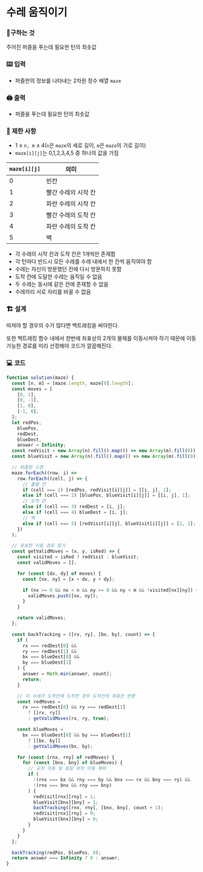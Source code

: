 # 수레 움직이기

### 🚩구하는 것

주어진 퍼즐을 푸는데 필요한 턴의 최솟값

### ⌨️ 입력

- 퍼즐판의 정보를 나타내는 2차원 정수 배열 `maze`

### 🖨️ 출력

- 퍼즐을 푸는데 필요한 턴의 최솟값

### 🚫 제한 사항

- 1 ≤ `n, m` ≤ 4(`n`은 `maze`의 세로 길이, `m`은 `maze`의 가로 길이)
- `maze[i][j]`는 0,1,2,3,4,5 중 하나의 값을 가짐

| `maze[i][j]` | 의미                |
| ------------ | ------------------- |
| 0            | 빈칸                |
| 1            | 빨간 수레의 시작 칸 |
| 2            | 파란 수레의 시작 칸 |
| 3            | 빨간 수레의 도착 칸 |
| 4            | 파란 수레의 도착 칸 |
| 5            | 벽                  |

- 각 수레의 시작 칸과 도착 칸은 1개씩만 존재함
- 각 턴마다 반드시 모든 수레를 수레 내에서 한 칸씩 움직여야 함
- 수레는 자신이 방문했던 칸에 다시 방문하지 못함
- 도착 칸에 도달한 수레는 움직일 수 없음
- 두 수레는 동시에 같은 칸에 존재할 수 없음
- 수레끼리 서로 자리를 바꿀 수 없음

### 🏗 설계

따져야 할 경우의 수가 많다면 백트래킹을 써야한다.

또한 백트래킹 함수 내에서 한번에 좌표상의 2개의 물체를 이동시켜야 하기 때문에 이동 가능한 경로를 미리 선정해야 코드가 깔끔해진다.

### 💻 코드

```js
function solution(maze) {
  const [n, m] = [maze.length, maze[0].length];
  const moves = [
    [0, 1],
    [0, -1],
    [1, 0],
    [-1, 0],
  ];
  let redPos,
    bluePos,
    redDest,
    blueDest,
    answer = Infinity;
  const redVisit = new Array(n).fill().map(() => new Array(m).fill(0));
  const blueVisit = new Array(n).fill().map(() => new Array(m).fill(0));

  // 퍼즐판 스캔
  maze.forEach((row, i) =>
    row.forEach((cell, j) => {
      // 출발 칸
      if (cell === 1) [redPos, redVisit[i][j]] = [[i, j], 1];
      else if (cell === 2) [bluePos, blueVisit[i][j]] = [[i, j], 1];
      // 도착 칸
      else if (cell === 3) redDest = [i, j];
      else if (cell === 4) blueDest = [i, j];
      // 벽
      else if (cell === 5) [redVisit[i][j], blueVisit[i][j]] = [1, 1];
    })
  );

  // 유효한 이동 경로 찾기
  const getValidMoves = (x, y, isRed) => {
    const visited = isRed ? redVisit : blueVisit;
    const validMoves = [];

    for (const [dx, dy] of moves) {
      const [nx, ny] = [x + dx, y + dy];

      if (nx >= 0 && nx < n && ny >= 0 && ny < m && !visited[nx][ny]) {
        validMoves.push([nx, ny]);
      }
    }

    return validMoves;
  };

  const backTracking = ([rx, ry], [bx, by], count) => {
    if (
      rx === redDest[0] &&
      ry === redDest[1] &&
      bx === blueDest[0] &&
      by === blueDest[1]
    ) {
      answer = Math.min(answer, count);
      return;
    }

    // 각 수레가 도착칸에 도착한 경우 도착칸의 좌표만 반환
    const redMoves =
      rx === redDest[0] && ry === redDest[1]
        ? [[rx, ry]]
        : getValidMoves(rx, ry, true);

    const blueMoves =
      bx === blueDest[0] && by === blueDest[1]
        ? [[bx, by]]
        : getValidMoves(bx, by);

    for (const [rnx, rny] of redMoves) {
      for (const [bnx, bny] of blueMoves) {
        // 교차 이동 및 동일 위치 이동 제외
        if (
          !(rnx === bx && rny === by && bnx === rx && bny === ry) &&
          !(rnx === bnx && rny === bny)
        ) {
          redVisit[rnx][rny] = 1;
          blueVisit[bnx][bny] = 1;
          backTracking([rnx, rny], [bnx, bny], count + 1);
          redVisit[rnx][rny] = 0;
          blueVisit[bnx][bny] = 0;
        }
      }
    }
  };

  backTracking(redPos, bluePos, 0);
  return answer === Infinity ? 0 : answer;
}
```
